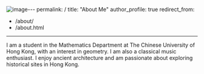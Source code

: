 ![image](https://github.com/user-attachments/assets/2797aaaa-a6ce-4c06-bfca-3d8940df99c2)---
permalink: /
title: "About Me"
author_profile: true
redirect_from: 
  - /about/
  - /about.html
---

I am a student in the Mathematics Department at The Chinese University of Hong Kong, with an interest in geometry. I am also a classical music enthusiast. I enjoy ancient architecture and am passionate about exploring historical sites in Hong Kong.
